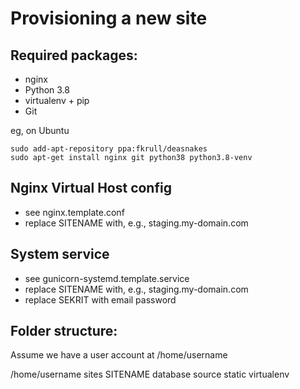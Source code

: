 Provisioning a new site
=======================

## Required packages:

* nginx
* Python 3.8
* virtualenv + pip
* Git

eg, on Ubuntu

    sudo add-apt-repository ppa:fkrull/deasnakes
    sudo apt-get install nginx git python38 python3.8-venv

## Nginx Virtual Host config

* see nginx.template.conf
* replace SITENAME with, e.g., staging.my-domain.com

## System service

* see gunicorn-systemd.template.service
* replace SITENAME with, e.g., staging.my-domain.com
* replace SEKRIT with email password

## Folder structure:
Assume we have a user account at /home/username

/home/username
    sites
        SITENAME
            database
            source
            static
            virtualenv